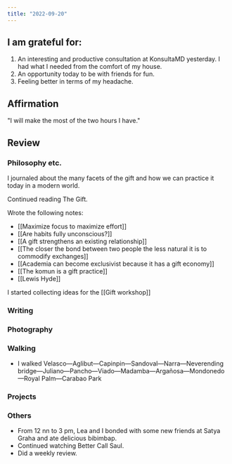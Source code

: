 ```yaml
---
title: "2022-09-20"
---
```

## I am grateful for:
1. An interesting and productive consultation at KonsultaMD yesterday. I had what I needed from the comfort of my house.
2. An opportunity today to be with friends for fun.
3. Feeling better in terms of my headache.

## Affirmation

"I will make the most of the two hours I have."

## Review
### Philosophy etc.

I journaled about the many facets of the gift and how we can practice it today in a modern world.

Continued reading The Gift.

Wrote the following notes:
- [[Maximize focus to maximize effort]]
- [[Are habits fully unconscious?]]
- [[A gift strengthens an existing relationship]]
- [[The closer the bond between two people the less natural it is to commodify exchanges]]
- [[Academia can become exclusivist because it has a gift economy]]
- [[The komun is a gift practice]]
- [[Lewis Hyde]]

I started collecting ideas for the [[Gift workshop]]

### Writing

### Photography

### Walking

- I walked Velasco—Aglibut—Capinpin—Sandoval—Narra—Neverending bridge—Juliano—Pancho—Viado—Madamba—Argañosa—Mondonedo—Royal Palm—Carabao Park

### Projects

### Others

- From 12 nn to 3 pm, Lea and I bonded with some new friends at Satya Graha and ate delicious bibimbap.
- Continued watching Better Call Saul.
- Did a weekly review.
